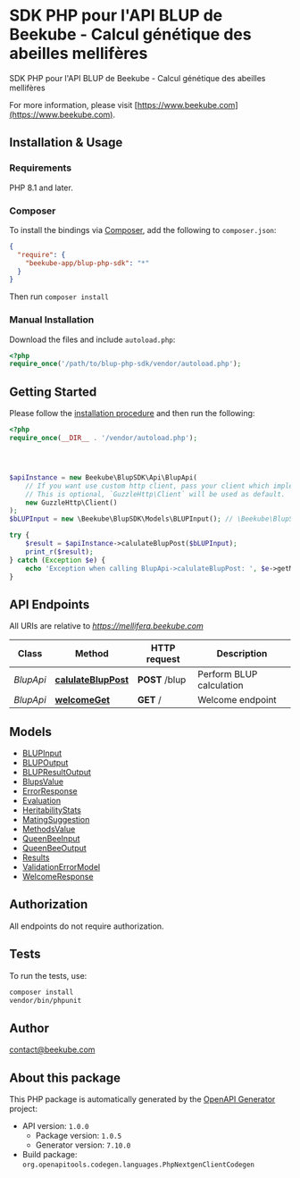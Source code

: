 # SDK PHP pour l&#39;API BLUP de Beekube - Calcul génétique des abeilles mellifères

SDK PHP pour l'API BLUP de Beekube - Calcul génétique des abeilles mellifères

For more information, please visit [https://www.beekube.com](https://www.beekube.com).

## Installation & Usage

### Requirements

PHP 8.1 and later.

### Composer

To install the bindings via [Composer](https://getcomposer.org/), add the following to `composer.json`:

```json
{
  "require": {
    "beekube-app/blup-php-sdk": "*"
  }
}
```

Then run `composer install`

### Manual Installation

Download the files and include `autoload.php`:

```php
<?php
require_once('/path/to/blup-php-sdk/vendor/autoload.php');
```

## Getting Started

Please follow the [installation procedure](#installation--usage) and then run the following:

```php
<?php
require_once(__DIR__ . '/vendor/autoload.php');




$apiInstance = new Beekube\BlupSDK\Api\BlupApi(
    // If you want use custom http client, pass your client which implements `GuzzleHttp\ClientInterface`.
    // This is optional, `GuzzleHttp\Client` will be used as default.
    new GuzzleHttp\Client()
);
$bLUPInput = new \Beekube\BlupSDK\Models\BLUPInput(); // \Beekube\BlupSDK\Models\BLUPInput

try {
    $result = $apiInstance->calulateBlupPost($bLUPInput);
    print_r($result);
} catch (Exception $e) {
    echo 'Exception when calling BlupApi->calulateBlupPost: ', $e->getMessage(), PHP_EOL;
}

```

## API Endpoints

All URIs are relative to *https://mellifera.beekube.com*

Class | Method | HTTP request | Description
------------ | ------------- | ------------- | -------------
*BlupApi* | [**calulateBlupPost**](docs/Api/BlupApi.md#calulatebluppost) | **POST** /blup | Perform BLUP calculation
*BlupApi* | [**welcomeGet**](docs/Api/BlupApi.md#welcomeget) | **GET** / | Welcome endpoint

## Models

- [BLUPInput](docs/Model/BLUPInput.md)
- [BLUPOutput](docs/Model/BLUPOutput.md)
- [BLUPResultOutput](docs/Model/BLUPResultOutput.md)
- [BlupsValue](docs/Model/BlupsValue.md)
- [ErrorResponse](docs/Model/ErrorResponse.md)
- [Evaluation](docs/Model/Evaluation.md)
- [HeritabilityStats](docs/Model/HeritabilityStats.md)
- [MatingSuggestion](docs/Model/MatingSuggestion.md)
- [MethodsValue](docs/Model/MethodsValue.md)
- [QueenBeeInput](docs/Model/QueenBeeInput.md)
- [QueenBeeOutput](docs/Model/QueenBeeOutput.md)
- [Results](docs/Model/Results.md)
- [ValidationErrorModel](docs/Model/ValidationErrorModel.md)
- [WelcomeResponse](docs/Model/WelcomeResponse.md)

## Authorization
All endpoints do not require authorization.
## Tests

To run the tests, use:

```bash
composer install
vendor/bin/phpunit
```

## Author

contact@beekube.com

## About this package

This PHP package is automatically generated by the [OpenAPI Generator](https://openapi-generator.tech) project:

- API version: `1.0.0`
    - Package version: `1.0.5`
    - Generator version: `7.10.0`
- Build package: `org.openapitools.codegen.languages.PhpNextgenClientCodegen`
